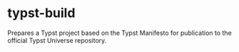 # typst-build
Prepares a Typst project based on the Typst Manifesto for publication to the official Typst Universe repository.
